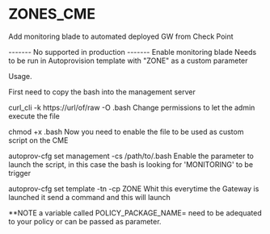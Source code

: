 # ZONES_CME

Add monitoring blade to automated deployed GW from Check Point

------- No supported in production ------- Enable monitoring blade Needs to be run in Autoprovision template with "ZONE" as a custom parameter

Usage.

First need to copy the bash into the management server

curl_cli -k https://url/of/raw -O .bash
Change permissions to let the admin execute the file

chmod +x .bash
Now you need to enable the file to be used as custom script on the CME

autoprov-cfg set management -cs /path/to/.bash
Enable the parameter to launch the script, in this case the bash is looking for 'MONITORING' to be trigger

autoprov-cfg set template -tn -cp ZONE
Whit this everytime the Gateway is launched it send a command and this will launch

**NOTE a variable called POLICY_PACKAGE_NAME= need to be adequated to your policy or can be passed as parameter.
